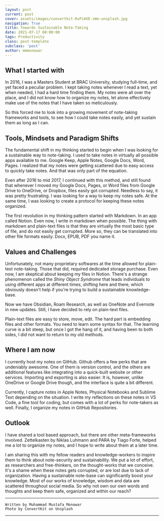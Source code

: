 ```yaml
---
layout: post
current: post
cover: assets/images/convertkit-RvPiAVE-zWo-unsplash.jpg
navigation: True
title: Towards Sustainable Note-Taking
date: 2021-07-17 00:00:00
tags: Productivity
class: post-template
subclass: 'post'
author: mmmonowar
---
```


## What I started with

In 2016, I was a Masters Student at BRAC University, studying full-time, and yet faced a peculiar problem. I kept taking notes whenever I read a text, yet when needed, I had a hard time finding them. My notes were all over the place, and I did not know how to organize my notes, let alone effectively make use of the notes that I have taken so meticulously.

So this forced me to look into a growing movement of note-taking frameworks and tools, to see how I could take notes easily, and yet sustain them as long as I can.

## Tools, Mindsets and Paradigm Shifts

The fundamental shift in my thinking started to begin when I was looking for a sustainable way to note-taking. I used to take notes in virtually all possible apps available to me. Google Keep, Apple Notes, Google Docs, Word, Pages. I realized that my notes were getting scattered due to easy access to quickly take notes. And that was only part of the equation.

Even after 2016 to mid 2017, I continued with this method, and still found that whenever I moved my Google Docs, Pages, or Word files from Google Drive to OneDrive, or Dropbox, files easily got corrupted. Needless to say, it was pretty frustrating. I was looking for a way to keep my notes safe. At the same time, I was looking to create a protocol for keeping these notes organized.

The first revolution in my thinking pattern started with Markdown. In an app called Notion. Even now, I write in markdown when possible. The thing with markdown and plain-text files is that they are virtually the most basic type of file, and do not easily get corrupted. More so, they can be translated into other file formats easily. Docx, EPUB, PDF you name it.

## Values and Challenges

Unfortunately, not many proprietary softwares at the time allowed for plain-text note-taking. Those that did, required dedicated storage purchase. Even now, I am skeptical about keeping my files in Notion. There's a strange phenomenon called the *Shiny Object Syndrome* that leads individuals to using different apps at different times, shifting here and there, which obviously doesn't help if you're trying to build a sustainable knowledge-base.

Now we have Obsidian, Roam Research, as well as OneNote and Evernote in new updates. Still, I have decided to rely on plain-text files.

Plain-text files are easy to store, move, edit. The hard part is embedding files and other formats. You need to learn some syntax for that. The learning curve is a bit steep, but once I got the hang of it, and having been to both sides, I did not want to return to my old methods.

## Where I am now

I currently host my notes on GitHub. Github offers a few perks that are undeniably awesome. One of them is version control, and the others are additional features like integrating into a quick-built website or other services. Importing and exporting is also easier. It is, however, unlike OneDrive or Google Drive though, and the interface is quite a bit different.

Currently, I capture notes in Apple Notes, Physical Notebooks and Sublime Text depending on the situation. I write my reflections on these notes in VS Code, a fine tool for coding, but comes with a lot of perks for note-takers as well. Finally, I organize my notes in GitHub Repositories.

## Outlook

I have shared a tool based approach, but there are other meta-frameworks involved. Zettelkasten by Niklas Luhmann and PARA by Tiago Forte, helped me a lot to organize my notes, and I hope to write about them at a later time.

I am sharing this with my fellow readers and knowledge-workers to inspire them to think about note-security and sustainability. We put a lot of effort, as researchers and free-thinkers, on the thought-works that we conceive. It's a shame when these notes gets corrupted, or are lost due to lack of organization. Having a sustainable note-base can significantly boost your knowledge. Most of our works of knowledge, wisdom and data are scattered throughout social media. So why not own our own words and thoughts and keep them safe, organized and within our reach? 


--- 

    Written by Muhammad Mustafa Monowar
    Photo by ConvertKit on Unsplash

---